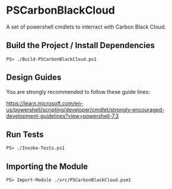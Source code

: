 # PSCarbonBlackCloud

A set of powershell cmdlets to interract with Carbon Black Cloud.

## Build the Project / Install Dependencies

```console
PS> ./Build-PSCarbonBlackCloud.ps1
```

## Design Guides

You are strongly recommended to follow these guide lines:

https://learn.microsoft.com/en-us/powershell/scripting/developer/cmdlet/strongly-encouraged-development-guidelines?view=powershell-7.3 

## Run Tests

```console
PS> ./Invoke-Tests.ps1
```

## Importing the Module

```console
PS> Import-Module ./src/PSCarbonBlackCloud.psm1
```